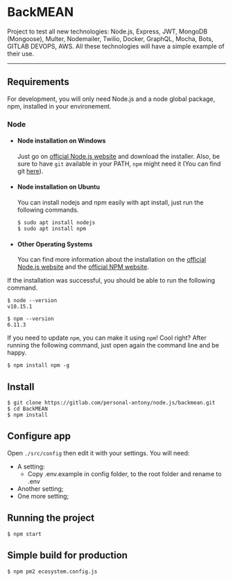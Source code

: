 # BackMEAN

Project to test all new technologies: Node.js, Express, JWT, MongoDB (Mongoose), Multer, Nodemailer, Twilio, Docker, GraphQL, Mocha, Bots, GITLAB DEVOPS, AWS.
All these technologies will have a simple example of their use.

---

## Requirements

For development, you will only need Node.js and a node global package, npm, installed in your environement.

### Node

- #### Node installation on Windows

  Just go on [official Node.js website](https://nodejs.org/) and download the installer.
  Also, be sure to have `git` available in your PATH, `npm` might need it (You can find git [here](https://git-scm.com/)).

- #### Node installation on Ubuntu

  You can install nodejs and npm easily with apt install, just run the following commands.

      $ sudo apt install nodejs
      $ sudo apt install npm

- #### Other Operating Systems

  You can find more information about the installation on the [official Node.js website](https://nodejs.org/) and the [official NPM website](https://npmjs.org/).

If the installation was successful, you should be able to run the following command.

    $ node --version
    v10.15.1

    $ npm --version
    6.11.3

If you need to update `npm`, you can make it using `npm`! Cool right? After running the following command, just open again the command line and be happy.

    $ npm install npm -g

## Install

    $ git clone https://gitlab.com/personal-antony/node.js/backmean.git
    $ cd BackMEAN
    $ npm install

## Configure app

Open `./src/config` then edit it with your settings. You will need:

- A setting:
  - Copy .env.example in config folder, to the root folder and rename to .env
- Another setting;
- One more setting;

## Running the project

    $ npm start

## Simple build for production

    $ npm pm2 ecosystem.config.js

